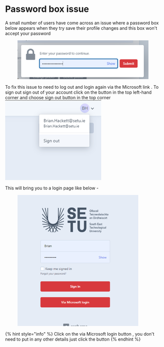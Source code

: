 # Password box issue

A small number of users have come across an issue where a password box below appears when they try save their profile changes and this box won't accept your password&#x20;

<div align="left">

<figure><img src=".gitbook/assets/password .png" alt=""><figcaption></figcaption></figure>

</div>

To fix this issue to need to log out and login again via the Microsoft link . To sign out sign out of your account click on the button in the top left-hand corner and choose sign out button in the top corner<img src=".gitbook/assets/image.png" alt="" data-size="original">

This will bring you to a login page like below  -&#x20;



<div align="left">

<figure><img src=".gitbook/assets/box.png" alt="" width="391"><figcaption></figcaption></figure>

</div>

{% hint style="info" %}
Click on the via Microsoft login button , you don't need to put in any other details just click the button&#x20;
{% endhint %}

